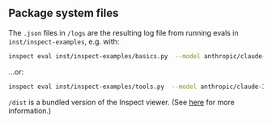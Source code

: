 ## Package system files

The `.json` files in `/logs` are the resulting log file from running evals in `inst/inspect-examples`, e.g. with: 

```bash
inspect eval inst/inspect-examples/basics.py  --model anthropic/claude-3-5-sonnet-latest --log-format=json
```

...or:

```bash
inspect eval inst/inspect-examples/tools.py  --model anthropic/claude-3-5-sonnet-latest --log-format=json
```

`/dist` is a bundled version of the Inspect viewer. (See [here](https://github.com/UKGovernmentBEIS/inspect_ai/blob/88d1cd98041a245c1d0cca4536d60e3244630b78/src/inspect_ai/_view/www/README.md) for more information.)
